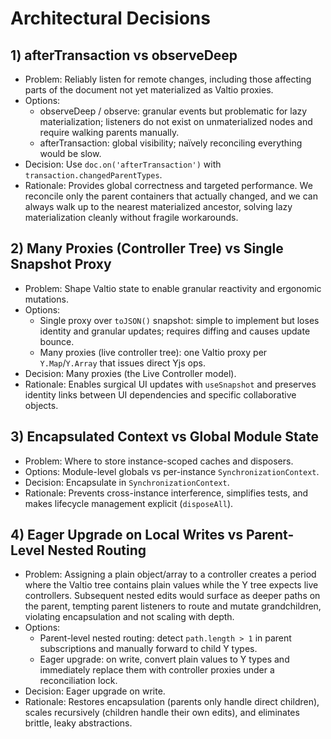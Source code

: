 # Architectural Decisions

## 1) afterTransaction vs observeDeep

- Problem: Reliably listen for remote changes, including those affecting parts of the document not yet materialized as Valtio proxies.
- Options:
  - observeDeep / observe: granular events but problematic for lazy materialization; listeners do not exist on unmaterialized nodes and require walking parents manually.
  - afterTransaction: global visibility; naïvely reconciling everything would be slow.
- Decision: Use `doc.on('afterTransaction')` with `transaction.changedParentTypes`.
- Rationale: Provides global correctness and targeted performance. We reconcile only the parent containers that actually changed, and we can always walk up to the nearest materialized ancestor, solving lazy materialization cleanly without fragile workarounds.

## 2) Many Proxies (Controller Tree) vs Single Snapshot Proxy

- Problem: Shape Valtio state to enable granular reactivity and ergonomic mutations.
- Options:
  - Single proxy over `toJSON()` snapshot: simple to implement but loses identity and granular updates; requires diffing and causes update bounce.
  - Many proxies (live controller tree): one Valtio proxy per `Y.Map`/`Y.Array` that issues direct Yjs ops.
- Decision: Many proxies (the Live Controller model).
- Rationale: Enables surgical UI updates with `useSnapshot` and preserves identity links between UI dependencies and specific collaborative objects.

## 3) Encapsulated Context vs Global Module State

- Problem: Where to store instance-scoped caches and disposers.
- Options: Module-level globals vs per-instance `SynchronizationContext`.
- Decision: Encapsulate in `SynchronizationContext`.
- Rationale: Prevents cross-instance interference, simplifies tests, and makes lifecycle management explicit (`disposeAll`).

## 4) Eager Upgrade on Local Writes vs Parent-Level Nested Routing

- Problem: Assigning a plain object/array to a controller creates a period where the Valtio tree contains plain values while the Y tree expects live controllers. Subsequent nested edits would surface as deeper paths on the parent, tempting parent listeners to route and mutate grandchildren, violating encapsulation and not scaling with depth.
- Options:
  - Parent-level nested routing: detect `path.length > 1` in parent subscriptions and manually forward to child Y types.
  - Eager upgrade: on write, convert plain values to Y types and immediately replace them with controller proxies under a reconciliation lock.
- Decision: Eager upgrade on write.
- Rationale: Restores encapsulation (parents only handle direct children), scales recursively (children handle their own edits), and eliminates brittle, leaky abstractions.
